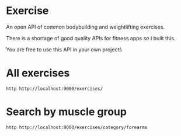 # Exercise

An open API of common bodybuilding and weightlifting exercises.

There is a shortage of good quality APIs for fitness apps so I built this.

You are free to use this API in your own projects

# All exercises

```
http http://localhost:9000/exercises/
```

# Search by muscle group

```
http http://localhost:9000/exercises/category/forearms
```

